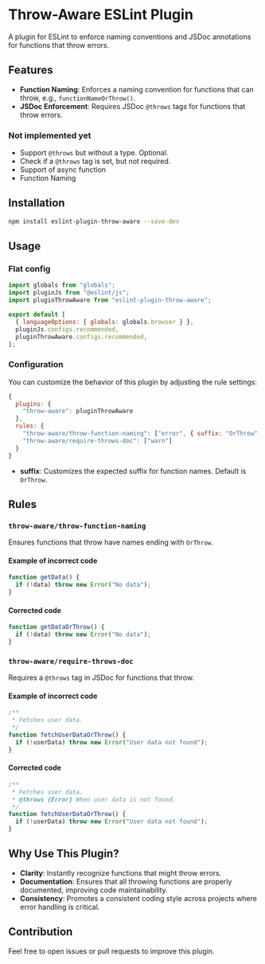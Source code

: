# Throw-Aware ESLint Plugin

A plugin for ESLint to enforce naming conventions and JSDoc annotations for functions that throw errors.

## Features

- **Function Naming**: Enforces a naming convention for functions that can throw, e.g., `functionNameOrThrow()`.
- **JSDoc Enforcement**: Requires JSDoc `@throws` tags for functions that throw errors.

### Not implemented yet

- Support `@throws` but without a type. Optional.
- Check if a `@throws` tag is set, but not required.
- Support of async function
- Function Naming

## Installation

```sh
npm install eslint-plugin-throw-aware --save-dev
```

## Usage

### Flat config

```js
import globals from "globals";
import pluginJs from "@eslint/js";
import pluginThrowAware from "eslint-plugin-throw-aware";

export default [
  { languageOptions: { globals: globals.browser } },
  pluginJs.configs.recommended,
  pluginThrowAware.configs.recommended,
];
```

### Configuration

You can customize the behavior of this plugin by adjusting the rule settings:

```js
{
  plugins: {
    "throw-aware": pluginThrowAware
  },
  rules: {
    "throw-aware/throw-function-naming": ["error", { suffix: "OrThrow" }],
    "throw-aware/require-throws-doc": ["warn"]
  }
}
```

- **suffix**: Customizes the expected suffix for function names. Default is `OrThrow`.

## Rules

### `throw-aware/throw-function-naming`

Ensures functions that throw have names ending with `OrThrow`.

#### Example of incorrect code

```js
function getData() {
  if (!data) throw new Error("No data");
}
```

#### Corrected code

```js
function getDataOrThrow() {
  if (!data) throw new Error("No data");
}
```

### `throw-aware/require-throws-doc`

Requires a `@throws` tag in JSDoc for functions that throw.

#### Example of incorrect code

```js
/**
 * Fetches user data.
 */
function fetchUserDataOrThrow() {
  if (!userData) throw new Error("User data not found");
}
```

#### Corrected code

```js
/**
 * Fetches user data.
 * @throws {Error} When user data is not found.
 */
function fetchUserDataOrThrow() {
  if (!userData) throw new Error("User data not found");
}
```

## Why Use This Plugin?

- **Clarity**: Instantly recognize functions that might throw errors.
- **Documentation**: Ensures that all throwing functions are properly documented, improving code maintainability.
- **Consistency**: Promotes a consistent coding style across projects where error handling is critical.

## Contribution

Feel free to open issues or pull requests to improve this plugin.
